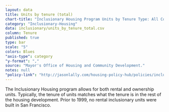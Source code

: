 ```yaml
---
layout: data
title: Units by tenure (total)
chart-title: "Inclusionary Housing Program Units by Tenure Type: All Completed Projects, 1992-2014 Q1"
category: "Inclusionary-Housing"
data: inclusionary/units_by_tenure_total.csv
column: Tenure
published: true
type: bar
scale: "5"
colors: Blues
"axis-type": category
"y-format": ","
source: "Mayor's Office of Housing and Community Development."
notes: null
"policy-link": "http://jasonlally.com/housing-policy-hub/policies/inclusionary-housing/"
---
```


The Inclusionary Housing program allows for both rental and ownership units. Typically, the tenure of units matches what the tenure is in the rest of the housing development. Prior to 1999, no rental inclusionary units were built in San Francisco.
